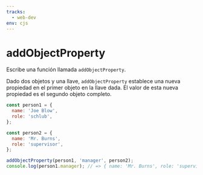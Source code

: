 ```yaml
---
tracks:
  - web-dev
env: cjs
---
```


# addObjectProperty

Escribe una función llamada `addObjectProperty`.

Dado dos objetos y una llave, `addObjectProperty` establece una nueva propiedad
en el primer objeto en la llave dada. El valor de esta nueva propiedad es el
segundo objeto completo.

```js
const person1 = {
  name: 'Joe Blow',
  role: 'schlub',
};

const person2 = {
  name: 'Mr. Burns',
  role: 'supervisor',
};

addObjectProperty(person1, 'manager', person2);
console.log(person1.manager); // => { name: 'Mr. Burns', role: 'supervisor' }
```
